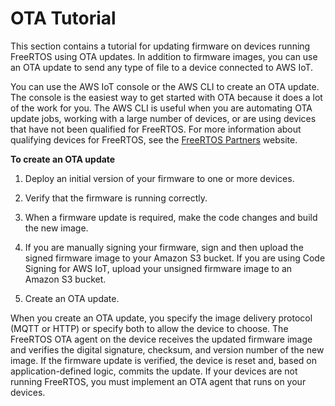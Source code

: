 # OTA Tutorial<a name="dev-guide-ota-workflow"></a>

This section contains a tutorial for updating firmware on devices running FreeRTOS using OTA updates\. In addition to firmware images, you can use an OTA update to send any type of file to a device connected to AWS IoT\.

You can use the AWS IoT console or the AWS CLI to create an OTA update\. The console is the easiest way to get started with OTA because it does a lot of the work for you\. The AWS CLI is useful when you are automating OTA update jobs, working with a large number of devices, or are using devices that have not been qualified for FreeRTOS\. For more information about qualifying devices for FreeRTOS, see the [FreeRTOS Partners](https://aws.amazon.com/partners/dqp/) website\.<a name="create-update"></a>

**To create an OTA update**

1. Deploy an initial version of your firmware to one or more devices\.

1. Verify that the firmware is running correctly\.

1. When a firmware update is required, make the code changes and build the new image\.

1. If you are manually signing your firmware, sign and then upload the signed firmware image to your Amazon S3 bucket\. If you are using Code Signing for AWS IoT, upload your unsigned firmware image to an Amazon S3 bucket\.

1. Create an OTA update\.

When you create an OTA update, you specify the image delivery protocol \(MQTT or HTTP\) or specify both to allow the device to choose\. The FreeRTOS OTA agent on the device receives the updated firmware image and verifies the digital signature, checksum, and version number of the new image\. If the firmware update is verified, the device is reset and, based on application\-defined logic, commits the update\. If your devices are not running FreeRTOS, you must implement an OTA agent that runs on your devices\. 